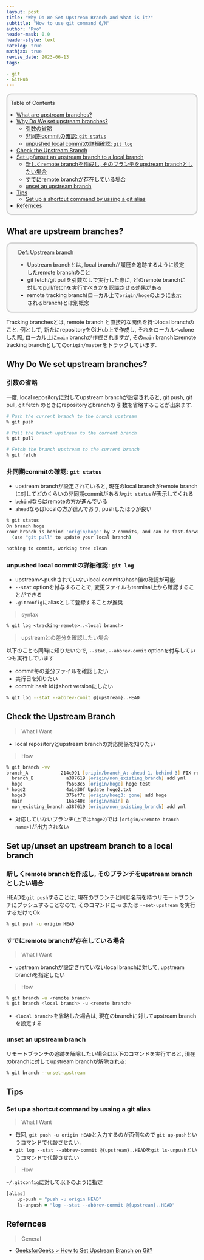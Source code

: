 ```yaml
---
layout: post
title: "Why Do We Set Upstream Branch and What is it?"
subtitle: "How to use git command 6/N"
author: "Ryo"
header-mask: 0.0
header-style: text
catelog: true
mathjax: true
revise_date: 2023-06-13
tags:

- git
- GitHub
---
```


<div style='border-radius: 1em; border-style:solid; border-color:#D3D3D3; background-color:#F8F8F8'>

<p class="h4">&nbsp;&nbsp;Table of Contents</p>

<!-- START doctoc generated TOC please keep comment here to allow auto update -->
<!-- DON'T EDIT THIS SECTION, INSTEAD RE-RUN doctoc TO UPDATE -->

- [What are upstream branches?](#what-are-upstream-branches)
- [Why Do We set upstream branches?](#why-do-we-set-upstream-branches)
  - [引数の省略](#%E5%BC%95%E6%95%B0%E3%81%AE%E7%9C%81%E7%95%A5)
  - [非同期commitの確認: `git status`](#%E9%9D%9E%E5%90%8C%E6%9C%9Fcommit%E3%81%AE%E7%A2%BA%E8%AA%8D-git-status)
  - [unpushed local commitの詳細確認: `git log`](#unpushed-local-commit%E3%81%AE%E8%A9%B3%E7%B4%B0%E7%A2%BA%E8%AA%8D-git-log)
- [Check the Upstream Branch](#check-the-upstream-branch)
- [Set up/unset an upstream branch to a local branch](#set-upunset-an-upstream-branch-to-a-local-branch)
  - [新しくremote branchを作成し, そのブランチをupstream branchとしたい場合](#%E6%96%B0%E3%81%97%E3%81%8Fremote-branch%E3%82%92%E4%BD%9C%E6%88%90%E3%81%97-%E3%81%9D%E3%81%AE%E3%83%96%E3%83%A9%E3%83%B3%E3%83%81%E3%82%92upstream-branch%E3%81%A8%E3%81%97%E3%81%9F%E3%81%84%E5%A0%B4%E5%90%88)
  - [すでにremote branchが存在している場合](#%E3%81%99%E3%81%A7%E3%81%ABremote-branch%E3%81%8C%E5%AD%98%E5%9C%A8%E3%81%97%E3%81%A6%E3%81%84%E3%82%8B%E5%A0%B4%E5%90%88)
  - [unset an upstream branch](#unset-an-upstream-branch)
- [Tips](#tips)
  - [Set up a shortcut command by ussing a git alias](#set-up-a-shortcut-command-by-ussing-a-git-alias)
- [Refernces](#refernces)

<!-- END doctoc generated TOC please keep comment here to allow auto update -->


</div>


## What are upstream branches?

<div style='padding-left: 2em; padding-right: 2em; border-radius: 1em; border-style:solid; border-color:#D3D3D3; background-color:#F8F8F8'>
<p class="h4"><ins>Def: Upstream branch</ins></p>

- Upstream branchとは, local branchが履歴を追跡するように設定したremote branchのこと
- git fetch/git pullを引数なしで実行した際に, どのremote branchに対してpull/fetchを実行すべきかを認識させる効果がある
- remote tracking branch(ローカル上で`origin/hoge`のように表示されるbranch)とは別概念

</div>

Tracking branchesとは, remote branch と直接的な関係を持つlocal branchのこと. 例として, 新たにrepositoryをGitHub上で作成し, それをローカルへcloneした際,
ローカル上に`main` branchが作成されますが, その`main` branchはremote tracking branchとしての`origin/master`をトラックしています.


## Why Do We set upstream branches?
### 引数の省略
一度, local repositoryに対してupstream branchが設定されると, git push, git pull, git fetch のときにrepositoryとbranchの
引数を省略することが出来ます.

```zsh
# Push the current branch to the branch upstream
% git push 

# Pull the branch upstream to the current branch
% git pull

# Fetch the branch upstream to the current branch
% git fetch
```

### 非同期commitの確認: `git status`

- upstream branchが設定されていると, 現在のlocal branchがremote branchに対してどのくらいの非同期commitがあるか`git status`が表示してくれる
- `behind`ならばremoteの方が進んでいる
- `ahead`ならばlocalの方が進んでおり, pushしたほうが良い

```zsh
% git status
On branch hoge
Your branch is behind 'origin/hoge' by 2 commits, and can be fast-forwarded.
  (use "git pull" to update your local branch)

nothing to commit, working tree clean
```

### unpushed local commitの詳細確認: `git log`

- upstreamへpushされていないlocal commitのhash値の確認が可能
- `--stat` optionを付与することで, 変更ファイルもterminal上から確認することができる
- `.gitconfig`にaliasとして登録することが推奨

> syntax

```
% git log <tracking-remote>..<local branch>
```

> upstreamとの差分を確認したい場合

以下のことも同時に知りたいので, `--stat`, `--abbrev-comit` optionを付与していつも実行しています

- commit毎の差分ファイルを確認したい
- 実行日を知りたい
- commit hash idはshort versionにしたい

```zsh
% git log --stat --abbrev-comit @{upstream}..HEAD
```


## Check the Upstream Branch

> What I Want

- local repositoryとupstream branchの対応関係を知りたい

> How

```zsh
% git branch -vv
branch_A            214c991 [origin/branch_A: ahead 1, behind 3] FIX readme
  branch_B            a387619 [origin/non_existing_branch] add yml
  hoge                f5663c5 [origin/hoge] hoge test
* hoge2               4a1e30f Update hoge2.txt
  hoge3               376ef7c [origin/hoeg3: gone] add hoge
  main                16a340c [origin/main] a
  non_existing_branch a387619 [origin/non_existing_branch] add yml
```

- 対応していないブランチ(上では`hoge2`)では `[origin/<remote branch name>]`が出力されない

## Set up/unset an upstream branch to a local branch
### 新しくremote branchを作成し, そのブランチをupstream branchとしたい場合

HEADを`git push`することは, 現在のブランチと同じ名前を持つリモートブランチにプッシュすることなので,
そのコマンドに`-u` または `--set-upstream` を実行するだけでOk

```zsh
% git push -u origin HEAD
```


### すでにremote branchが存在している場合

> What I Want

- upstream branchが設定されていないlocal branchに対して, upstream branchを指定したい

> How

```zsh
% git branch -u <remote branch>
% git branch <local branch> -u <remote branch>
```

- `<local branch>`を省略した場合は, 現在のbranchに対してupstream branchを設定する


### unset an upstream branch

リモートブランチの追跡を解除したい場合は以下のコマンドを実行すると, 現在のbranchに対してupstream branchが解除される:

```zsh
% git branch --unset-upstream
```



## Tips
### Set up a shortcut command by ussing a git alias

> What I Want

- 毎回, `git push -u origin HEAD`と入力するのが面倒なので `git up-push`というコマンドで代替させたい.
- `git log --stat --abbrev-commit @{upstream}..HEAD`を`git ls-unpush`というコマンドで代替させたい

> How

`~/.gitconfig`に対して以下のように指定

```zsh
[alias]
	up-push = "push -u origin HEAD"
	ls-unpush = "log --stat --abbrev-commit @{upstream}..HEAD"
```


## Refernces

> General

- [GeeksforGeeks > How to Set Upstream Branch on Git?](https://www.geeksforgeeks.org/how-to-set-upstream-branch-on-git/)
